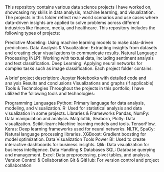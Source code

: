 This repository contains various data science projects I have worked on, showcasing my skills in data analysis, machine learning, and visualization. The projects in this folder reflect real-world scenarios and use cases where data-driven insights are applied to solve problems across different industries like finance, media, and healthcare.
This repository includes the following types of projects:

Predictive Modeling: Using machine learning models to make data-driven predictions.
Data Analysis & Visualization: Extracting insights from datasets and creating clear visualizations to communicate results.
Natural Language Processing (NLP): Working with textual data, including sentiment analysis and text classification.
Deep Learning: Applying neural networks for complex tasks such as image classification.
Each project folder contains:

A brief project description:
Jupyter Notebooks with detailed code and analysis
Results and conclusions
Visualizations and graphs (if applicable)
Tools & Technologies
Throughout the projects in this portfolio, I have utilized the following tools and technologies:

Programming Languages
Python: Primary language for data analysis, modeling, and visualization.
R: Used for statistical analysis and data visualization in some projects.
Libraries & Frameworks
Pandas, NumPy: Data manipulation and analysis.
Matplotlib, Seaborn, Plotly: Data visualization.
Scikit-learn: Machine learning models and tools.
TensorFlow, Keras: Deep learning frameworks used for neural networks.
NLTK, SpaCy: Natural language processing libraries.
XGBoost: Gradient boosting for model optimization.
Data Visualization Tools
Power BI: Used to create interactive dashboards for business insights.
Qlik: Data visualization for business intelligence.
Data Handling & Databases
SQL: Database querying and management.
Excel: Data preprocessing, pivot tables, and analysis.
Version Control & Collaboration
Git & GitHub: For version control and project collaboration
